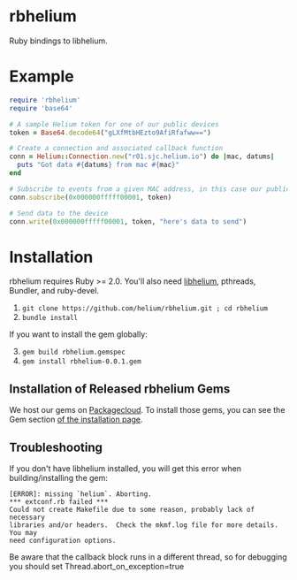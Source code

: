 rbhelium
========

Ruby bindings to libhelium.

Example
=======

```ruby
require 'rbhelium'
require 'base64'

# A sample Helium token for one of our public devices
token = Base64.decode64("gLXfMtbHEzto9AfiRfafww==")

# Create a connection and associated callback function
conn = Helium::Connection.new("r01.sjc.helium.io") do |mac, datums|
  puts "Got data #{datums} from mac #{mac}"
end

# Subscribe to events from a given MAC address, in this case our public device
conn.subscribe(0x000000fffff00001, token)

# Send data to the device
conn.write(0x000000fffff00001, token, "here's data to send")
```

Installation
============

rbhelium requires Ruby >= 2.0. You'll also need [libhelium](https://github.com/helium/libhelium), pthreads, Bundler, and ruby-devel.

1. `git clone https://github.com/helium/rbhelium.git ; cd rbhelium`
2. `bundle install`

If you want to install the gem globally:

3. `gem build rbhelium.gemspec`
4. `gem install rbhelium-0.0.1.gem`

Installation of Released rbhelium Gems
---------------------------------------

We host our gems on [Packagecloud](https://packagecloud.io/helium/libhelium). To install those gems, you can see the Gem section [of the installation page](https://packagecloud.io/helium/libhelium/install).


Troubleshooting
---------------

If you don't have libhelium installed, you will get this error when building/installing the gem:

```
[ERROR]: missing `helium`. Aborting.
*** extconf.rb failed ***
Could not create Makefile due to some reason, probably lack of necessary
libraries and/or headers.  Check the mkmf.log file for more details.  You may
need configuration options.
```

Be aware that the callback block runs in a different thread, so for debugging you should set Thread.abort_on_exception=true
